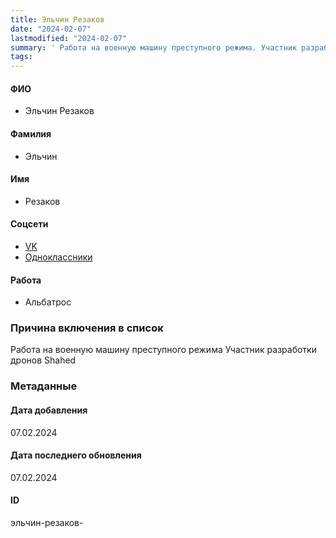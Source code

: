 ```yaml
---
title: Эльчин Резаков
date: "2024-02-07"
lastmodified: "2024-02-07"
summary: ' Работа на военную машину преступного режима. Участник разработки дронов Shahed'
tags: 
---
```

<!--# pp2-->
<!--## Фигурант-->
<!--### Личные данные-->
#### ФИО
- Эльчин Резаков
#### Фамилия
- Эльчин
#### Имя
- Резаков
#### Соцсети
- [VK](https://vk.com/erezakov)
- [Одноклассники](https://ok.ru/elchin.rezakov)
#### Работа
- Альбатрос
### Причина включения в список
Работа на военную машину преступного режима
Участник разработки дронов Shahed
### Метаданные
#### Дата добавления
07.02.2024
#### Дата последнего обновления
07.02.2024
#### ID
эльчин-резаков-
<!--## END;-->
